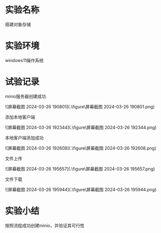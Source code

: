 # 实验名称

搭建对象存储



# 实验环境

windows11操作系统



# 试验记录

minio服务器创建成功

![屏幕截图 2024-03-26 190801](.\figure\屏幕截图 2024-03-26 190801.png)

添加本地客户端

![屏幕截图 2024-03-26 192344](.\figure\屏幕截图 2024-03-26 192344.png)

本地客户端添加成功

![屏幕截图 2024-03-26 192608](.\figure\屏幕截图 2024-03-26 192608.png)

文件上传

![屏幕截图 2024-03-26 195657](.\figure\屏幕截图 2024-03-26 195657.png)

文件下载

![屏幕截图 2024-03-26 195944](.\figure\屏幕截图 2024-03-26 195944.png)



# 实验小结

按照流程成功创建minio，并验证其可行性

